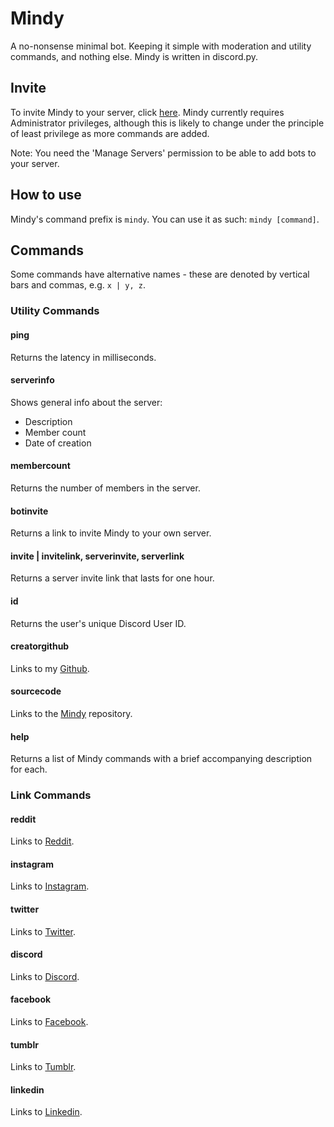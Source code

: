 # Mindy
A no-nonsense minimal bot. Keeping it simple with moderation and utility commands, and nothing else. Mindy is written in discord.py.

## Invite
To invite Mindy to your server, click <a href='https://discord.com/api/oauth2/authorize?client_id=750245181667934219&permissions=8&scope=bot'>here</a>. Mindy currently requires Administrator privileges, although this is likely to change under the principle of least privilege as more commands are added. 

Note: You need the 'Manage Servers' permission to be able to add bots to your server.

## How to use
Mindy's command prefix is `mindy`. You can use it as such: `mindy [command]`.

## Commands
Some commands have alternative names - these are denoted by vertical bars and commas, e.g. `x | y, z`.

### Utility Commands

#### ping
Returns the latency in milliseconds.

#### serverinfo
Shows general info about the server: 
  * Description 
  * Member count
  * Date of creation
  
#### membercount
Returns the number of members in the server.

#### botinvite
Returns a link to invite Mindy to your own server.

#### invite | invitelink, serverinvite, serverlink
Returns a server invite link that lasts for one hour.

#### id
Returns the user's unique Discord User ID.

#### creatorgithub
Links to my <a href='github.com/josephjojoe'>Github</a>.

#### sourcecode
Links to the <a href='github.com/josephjojoe/Mindy'>Mindy</a> repository.

#### help
Returns a list of Mindy commands with a brief accompanying description for each.

### Link Commands

#### reddit
Links to <a href='reddit.com'>Reddit</a>.

#### instagram
Links to <a href='instagram.com'>Instagram</a>.

#### twitter
Links to <a href='twitter.com'>Twitter</a>.

#### discord
Links to <a href='discord.com'>Discord</a>.

#### facebook
Links to <a href='facebook.com'>Facebook</a>.

#### tumblr
Links to <a href='tumblr.com'>Tumblr</a>.

#### linkedin
Links to <a href='linkedin.com'>Linkedin</a>.
